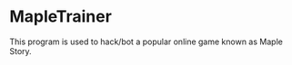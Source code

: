 MapleTrainer
============

This program is used to hack/bot a popular online game known as Maple Story.
